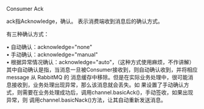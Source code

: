 Consumer Ack

ack指Acknowledge，确认。 表示消费端收到消息后的确认方式。

有三种确认方式：

• 自动确认：acknowledge="none" \
• 手动确认：acknowledge="manual" \
• 根据异常情况确认：acknowledge="auto"，（这种方式使用麻烦，不作讲解） \
其中自动确认是指，当消息一旦被Consumer接收到，则自动确认收到，并将相应 message 从 RabbitMQ 的
消息缓存中移除。但是在实际业务处理中，很可能消息接收到，业务处理出现异常，那么该消息就会丢失。如
果设置了手动确认方式，则需要在业务处理成功后，调用channel.basicAck()，手动签收，如果出现异常，则
调用channel.basicNack()方法，让其自动重新发送消息。


